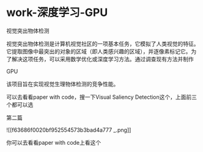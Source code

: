 # work-深度学习-GPU

视觉突出物体检测

视觉突出物体检测是计算机视觉社区的一项基本任务，它模拟了人类视觉的特征。它提取图像中最突出的对象的区域（即人类感兴趣的区域），并逐像素标记它。为了解决这项任务，可以采用数学优化或深度学习方法。通过调查现有方法并制作

GPU

该项目旨在实现视觉生理物体检测的竞争性能。

可以去看看paper with code，搜一下Visual Saliency Detection这个，上面前三个都可以选

第二篇

!\[\[f63686f0020bf952554573b3bad4a777 \_.png]]

你可以去看看paper with code上看这个

